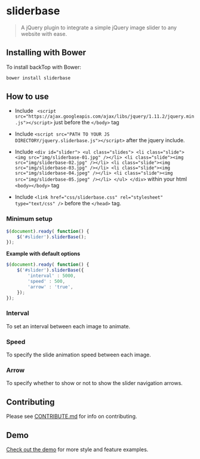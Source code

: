 # sliderbase

> A jQuery plugin to integrate a simple jQuery image slider to any website with ease.

## Installing with Bower

To install backTop with Bower:

```bash
bower install sliderbase
```

## How to use

- Include ``` <script src="https://ajax.googleapis.com/ajax/libs/jquery/1.11.2/jquery.min.js"></script>``` just before the ```</body>``` tag

- Include ``` <script src="PATH TO YOUR JS DIRECTORY/jquery.sliderbase.js"></script> ``` after the jquery include.

- Include ``` <div id="slider">
				<ul class="slides">
					<li class="slide"><img src="img/sliderbase-01.jpg" /></li>
					<li class="slide"><img src="img/sliderbase-02.jpg" /></li>
					<li class="slide"><img src="img/sliderbase-03.jpg" /></li>
					<li class="slide"><img src="img/sliderbase-04.jpeg" /></li>
					<li class="slide"><img src="img/sliderbase-05.jpeg" /></li>
				</ul>
			</div> ``` within your html ``` <body></body> ``` tag

- Include ``` <link href="css/sliderbase.css" rel="stylesheet" type="text/css" /> ``` before the ``` </head> ``` tag.

### Minimum setup

```js
$(document).ready( function() {
	$('#slider').sliderBase();
});
```

**Example with default options**

```js
$(document).ready( function() {
	$('#slider').sliderBase({
		'interval' : 5000,
		'speed' : 500,
		'arrow' : 'true',
	});
});
```

### Interval

To set an interval between each image to animate.


### Speed

To specify the slide animation speed between each image.

### Arrow

To specify whether to show or not to show the slider navigation arrows.


## Contributing

Please see [CONTRIBUTE.md](CONTRIBUTE.md) for info on contributing.


## Demo

<a href="http://codesalsa.net/demo/sliderbase" target="_blank">Check out the demo</a> for more style and feature examples.

